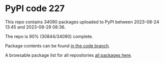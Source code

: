 # PyPI code 227

This repo contains 34090 packages uploaded to PyPI between 
2023-08-24 13:45 and 2023-08-29 08:36.

The repo is 90% (30844/34090) complete.

Package contents can be found [in the code branch](https://github.com/pypi-data/pypi-mirror-227/tree/code/packages).

A browsable package list for all repositories [all packages here](https://pypi-data.github.io/website/repositories/pypi-mirror-227).


